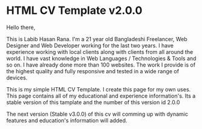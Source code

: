 # HTML CV Template v2.0.0
Hello there,

This is Labib Hasan Rana. I'm a 21 year old Bangladeshi Freelancer, Web Designer and Web Developer working for the last two years. I have experience working with local clients along with clients from all around the world. I have vast knowledge in Web Languages / Technologies & Tools and so on. I have already done more than 100 websites. The work I provide is of the highest quality and fully responsive and tested in a wide range of devices.

This is my simple HTML CV Template. I create this page for my own uses. This page contains all of my educational and  experience information's. Its a stable version of this tamplate and the number of this version id 2.0.0

The next version (Stable v3.0.0) of this cv will comming up with dynamic features and education's information will added.
